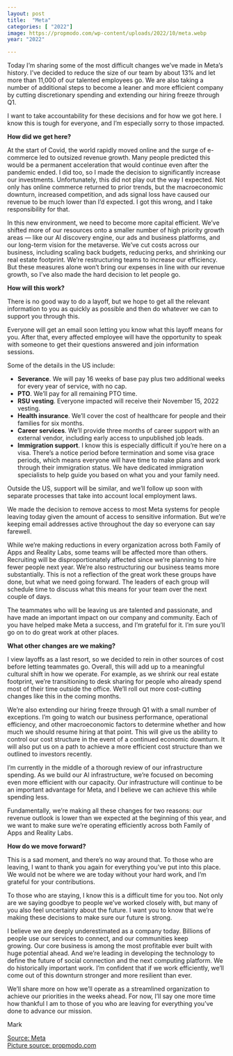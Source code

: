 ```yaml
---
layout: post
title:  "Meta"
categories: [ "2022"]
image: https://propmodo.com/wp-content/uploads/2022/10/meta.webp
year: "2022"

---
```


Today I’m sharing some of the most difficult changes we’ve made in Meta’s history. I’ve decided to reduce the size of our team by about 13% and let more than 11,000 of our talented employees go. We are also taking a number of additional steps to become a leaner and more efficient company by cutting discretionary spending and extending our hiring freeze through Q1.

I want to take accountability for these decisions and for how we got here. I know this is tough for everyone, and I’m especially sorry to those impacted.

**How did we get here?**

At the start of Covid, the world rapidly moved online and the surge of e-commerce led to outsized revenue growth. Many people predicted this would be a permanent acceleration that would continue even after the pandemic ended. I did too, so I made the decision to significantly increase our investments. Unfortunately, this did not play out the way I expected. Not only has online commerce returned to prior trends, but the macroeconomic downturn, increased competition, and ads signal loss have caused our revenue to be much lower than I’d expected. I got this wrong, and I take responsibility for that.

In this new environment, we need to become more capital efficient. We’ve shifted more of our resources onto a smaller number of high priority growth areas — like our AI discovery engine, our ads and business platforms, and our long-term vision for the metaverse. We’ve cut costs across our business, including scaling back budgets, reducing perks, and shrinking our real estate footprint. We’re restructuring teams to increase our efficiency. But these measures alone won’t bring our expenses in line with our revenue growth, so I’ve also made the hard decision to let people go.

**How will this work?**

There is no good way to do a layoff, but we hope to get all the relevant information to you as quickly as possible and then do whatever we can to support you through this.

Everyone will get an email soon letting you know what this layoff means for you. After that, every affected employee will have the opportunity to speak with someone to get their questions answered and join information sessions.

Some of the details in the US include:

- **Severance**. We will pay 16 weeks of base pay plus two additional weeks for every year of service, with no cap.
- **PTO**. We’ll pay for all remaining PTO time.
- **RSU vesting**. Everyone impacted will receive their November 15, 2022 vesting.
- **Health insurance**. We’ll cover the cost of healthcare for people and their families for six months.
- **Career services**. We’ll provide three months of career support with an external vendor, including early access to unpublished job leads.
- **Immigration support**. I know this is especially difficult if you’re here on a visa. There’s a notice period before termination and some visa grace periods, which means everyone will have time to make plans and work through their immigration status. We have dedicated immigration specialists to help guide you based on what you and your family need.

Outside the US, support will be similar, and we’ll follow up soon with separate processes that take into account local employment laws.

We made the decision to remove access to most Meta systems for people leaving today given the amount of access to sensitive information. But we’re keeping email addresses active throughout the day so everyone can say farewell.

While we’re making reductions in every organization across both Family of Apps and Reality Labs, some teams will be affected more than others. Recruiting will be disproportionately affected since we’re planning to hire fewer people next year. We’re also restructuring our business teams more substantially. This is not a reflection of the great work these groups have done, but what we need going forward. The leaders of each group will schedule time to discuss what this means for your team over the next couple of days.

The teammates who will be leaving us are talented and passionate, and have made an important impact on our company and community. Each of you have helped make Meta a success, and I’m grateful for it. I’m sure you’ll go on to do great work at other places.

**What other changes are we making?**

I view layoffs as a last resort, so we decided to rein in other sources of cost before letting teammates go. Overall, this will add up to a meaningful cultural shift in how we operate. For example, as we shrink our real estate footprint, we’re transitioning to desk sharing for people who already spend most of their time outside the office. We’ll roll out more cost-cutting changes like this in the coming months.

We’re also extending our hiring freeze through Q1 with a small number of exceptions. I’m going to watch our business performance, operational efficiency, and other macroeconomic factors to determine whether and how much we should resume hiring at that point. This will give us the ability to control our cost structure in the event of a continued economic downturn. It will also put us on a path to achieve a more efficient cost structure than we outlined to investors recently.

I’m currently in the middle of a thorough review of our infrastructure spending. As we build our AI infrastructure, we’re focused on becoming even more efficient with our capacity. Our infrastructure will continue to be an important advantage for Meta, and I believe we can achieve this while spending less.

Fundamentally, we’re making all these changes for two reasons: our revenue outlook is lower than we expected at the beginning of this year, and we want to make sure we’re operating efficiently across both Family of Apps and Reality Labs.

**How do we move forward?**

This is a sad moment, and there’s no way around that. To those who are leaving, I want to thank you again for everything you’ve put into this place. We would not be where we are today without your hard work, and I’m grateful for your contributions.

To those who are staying, I know this is a difficult time for you too. Not only are we saying goodbye to people we’ve worked closely with, but many of you also feel uncertainty about the future. I want you to know that we’re making these decisions to make sure our future is strong.

I believe we are deeply underestimated as a company today. Billions of people use our services to connect, and our communities keep growing. Our core business is among the most profitable ever built with huge potential ahead. And we’re leading in developing the technology to define the future of social connection and the next computing platform. We do historically important work. I’m confident that if we work efficiently, we’ll come out of this downturn stronger and more resilient than ever.

We’ll share more on how we’ll operate as a streamlined organization to achieve our priorities in the weeks ahead. For now, I’ll say one more time how thankful I am to those of you who are leaving for everything you’ve done to advance our mission.

Mark

[Source: Meta](https://about.fb.com/news/2022/11/mark-zuckerberg-layoff-message-to-employees/)
<br>
[Picture source: propmodo.com](https://propmodo.com/what-does-metas-recent-office-downsizing-say-about-the-market/)